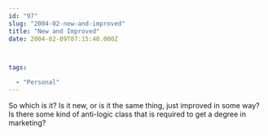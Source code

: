 ```yaml
---
id: "97"
slug: "2004-02-new-and-improved"
title: "New and Improved"
date: 2004-02-09T07:15:40.000Z



tags:

  - "Personal"
---
```

<div class="sqs-html-content">
  <p>So which is it?  Is it new, or is it the same thing, just improved in some way?
Is there some kind of anti-logic class that is required to get a degree in marketing?</p>
</div>
